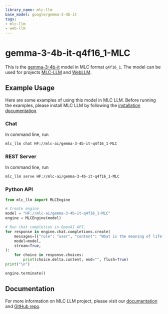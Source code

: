 ```yaml
---
library_name: mlc-llm
base_model: google/gemma-3-4b-it
tags:
- mlc-llm
- web-llm
---
```


# gemma-3-4b-it-q4f16_1-MLC

This is the [gemma-3-4b-it](https://huggingface.co/google/gemma-3-4b-it) model in MLC format `q4f16_1`.
The model can be used for projects [MLC-LLM](https://github.com/mlc-ai/mlc-llm) and [WebLLM](https://github.com/mlc-ai/web-llm).

## Example Usage

Here are some examples of using this model in MLC LLM.
Before running the examples, please install MLC LLM by following the [installation documentation](https://llm.mlc.ai/docs/install/mlc_llm.html#install-mlc-packages).

### Chat

In command line, run
```bash
mlc_llm chat HF://mlc-ai/gemma-3-4b-it-q4f16_1-MLC
```

### REST Server

In command line, run
```bash
mlc_llm serve HF://mlc-ai/gemma-3-4b-it-q4f16_1-MLC
```

### Python API

```python
from mlc_llm import MLCEngine

# Create engine
model = "HF://mlc-ai/gemma-3-4b-it-q4f16_1-MLC"
engine = MLCEngine(model)

# Run chat completion in OpenAI API.
for response in engine.chat.completions.create(
    messages=[{"role": "user", "content": "What is the meaning of life?"}],
    model=model,
    stream=True,
):
    for choice in response.choices:
        print(choice.delta.content, end="", flush=True)
print("\n")

engine.terminate()
```

## Documentation

For more information on MLC LLM project, please visit our [documentation](https://llm.mlc.ai/docs/) and [GitHub repo](http://github.com/mlc-ai/mlc-llm).
